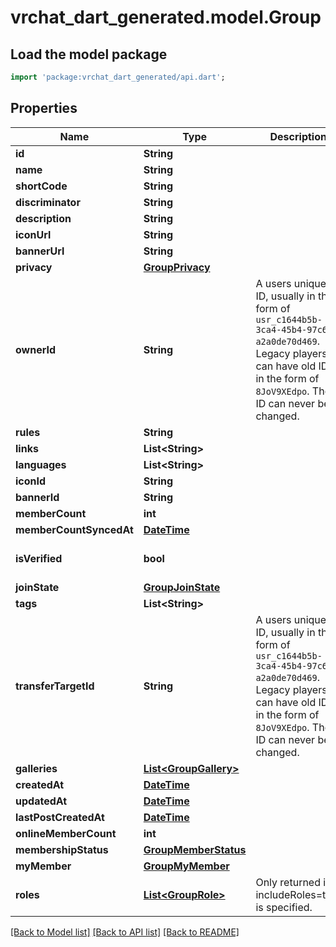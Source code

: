 # vrchat_dart_generated.model.Group

## Load the model package
```dart
import 'package:vrchat_dart_generated/api.dart';
```

## Properties
Name | Type | Description | Notes
------------ | ------------- | ------------- | -------------
**id** | **String** |  | [optional] 
**name** | **String** |  | [optional] 
**shortCode** | **String** |  | [optional] 
**discriminator** | **String** |  | [optional] 
**description** | **String** |  | [optional] 
**iconUrl** | **String** |  | [optional] 
**bannerUrl** | **String** |  | [optional] 
**privacy** | [**GroupPrivacy**](GroupPrivacy.md) |  | [optional] 
**ownerId** | **String** | A users unique ID, usually in the form of `usr_c1644b5b-3ca4-45b4-97c6-a2a0de70d469`. Legacy players can have old IDs in the form of `8JoV9XEdpo`. The ID can never be changed. | [optional] 
**rules** | **String** |  | [optional] 
**links** | **List&lt;String&gt;** |  | [optional] 
**languages** | **List&lt;String&gt;** |  | [optional] 
**iconId** | **String** |  | [optional] 
**bannerId** | **String** |  | [optional] 
**memberCount** | **int** |  | [optional] 
**memberCountSyncedAt** | [**DateTime**](DateTime.md) |  | [optional] 
**isVerified** | **bool** |  | [optional] [default to false]
**joinState** | [**GroupJoinState**](GroupJoinState.md) |  | [optional] 
**tags** | **List&lt;String&gt;** |  | [optional] 
**transferTargetId** | **String** | A users unique ID, usually in the form of `usr_c1644b5b-3ca4-45b4-97c6-a2a0de70d469`. Legacy players can have old IDs in the form of `8JoV9XEdpo`. The ID can never be changed. | [optional] 
**galleries** | [**List&lt;GroupGallery&gt;**](GroupGallery.md) |  | [optional] 
**createdAt** | [**DateTime**](DateTime.md) |  | [optional] 
**updatedAt** | [**DateTime**](DateTime.md) |  | [optional] 
**lastPostCreatedAt** | [**DateTime**](DateTime.md) |  | [optional] 
**onlineMemberCount** | **int** |  | [optional] 
**membershipStatus** | [**GroupMemberStatus**](GroupMemberStatus.md) |  | [optional] 
**myMember** | [**GroupMyMember**](GroupMyMember.md) |  | [optional] 
**roles** | [**List&lt;GroupRole&gt;**](GroupRole.md) | Only returned if ?includeRoles=true is specified. | [optional] 

[[Back to Model list]](../README.md#documentation-for-models) [[Back to API list]](../README.md#documentation-for-api-endpoints) [[Back to README]](../README.md)


